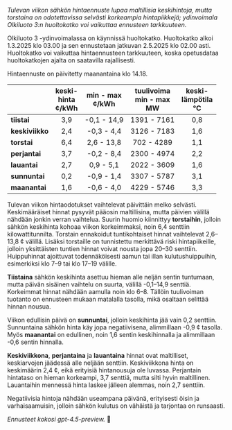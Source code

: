*Tulevan viikon sähkön hintaennuste lupaa maltillisia keskihintoja, mutta torstaina on odotettavissa selvästi korkeampia hintapiikkejä; ydinvoimala Olkiluoto 3:n huoltokatko voi vaikuttaa ennusteen tarkkuuteen.*

Olkiluoto 3 -ydinvoimalassa on käynnissä huoltokatko. Huoltokatko alkoi 1.3.2025 klo 03.00 ja sen ennustetaan jatkuvan 2.5.2025 klo 02.00 asti. Huoltokatko voi vaikuttaa hintaennusteen tarkkuuteen, koska opetusdataa huoltokatkojen ajalta on saatavilla rajallisesti.

Hintaennuste on päivitetty maanantaina klo 14.18.

|            | keski-<br>hinta<br>¢/kWh | min - max<br>¢/kWh | tuulivoima<br>min - max<br>MW | keski-<br>lämpötila<br>°C |
|:-----------|:------------------------:|:------------------:|:----------------------------:|:-------------------------:|
| **tiistai**     |           3,9            |    -0,1 - 14,9     |         1391 - 7161          |            0,8            |
| **keskiviikko** |           2,4            |    -0,3 - 4,4      |         3126 - 7183          |            1,6            |
| **torstai**     |           6,4            |    2,6 - 13,8      |          702 - 4289          |            1,1            |
| **perjantai**   |           3,7            |    -0,2 - 8,4      |         2300 - 4974          |            2,2            |
| **lauantai**    |           2,7            |     0,9 - 5,1      |         2022 - 3609          |            1,6            |
| **sunnuntai**   |           0,2            |    -0,9 - 1,4      |         3307 - 5787          |            3,1            |
| **maanantai**   |           1,6            |    -0,6 - 4,0      |         4229 - 5746          |            3,3            |

Tulevan viikon hintaodotukset vaihtelevat päivittäin melko selvästi. Keskimääräiset hinnat pysyvät pääosin maltillisina, mutta päivien välillä nähdään jonkin verran vaihtelua. Suurin huomio kiinnittyy **torstaihin**, jolloin sähkön keskihinta kohoaa viikon korkeimmaksi, noin 6,4 senttiin kilowattitunnilta. Torstain ennakoidut tuntikohtaiset hinnat vaihtelevat 2,6–13,8 ¢ välillä. Lisäksi torstaille on tunnistettu merkittävä riski hintapiikeille, jolloin yksittäisten tuntien hinnat voivat nousta jopa 20–30 senttiin. Huippuhinnat ajoittuvat todennäköisesti aamun tai illan kulutushuippuihin, esimerkiksi klo 7–9 tai klo 17–19 välille.

**Tiistaina** sähkön keskihinta asettuu hieman alle neljän sentin tuntumaan, mutta päivän sisäinen vaihtelu on suurta, välillä -0,1–14,9 senttiä. Korkeimmat hinnat nähdään aamulla noin klo 6–8. Tällöin tuulivoiman tuotanto on ennusteen mukaan matalalla tasolla, mikä osaltaan selittää hinnan nousua.

Viikon edullisin päivä on **sunnuntai**, jolloin keskihinta jää vain 0,2 senttiin. Sunnuntaina sähkön hinta käy jopa negatiivisena, alimmillaan -0,9 ¢ tasolla. Myös **maanantai** on edullinen, noin 1,6 sentin keskihinnalla ja alimmillaan -0,6 sentin hinnalla.

**Keskiviikkona**, **perjantaina** ja **lauantaina** hinnat ovat maltilliset, keskiarvojen jäädessä alle neljään senttiin. Keskiviikkona hinta on keskimäärin 2,4 ¢, eikä erityisiä hintanousuja ole luvassa. Perjantain hintataso on hieman korkeampi, 3,7 senttiä, mutta silti hyvin maltillinen. Lauantaihin mennessä hinta laskee jälleen alemmas, noin 2,7 senttiin.

Negatiivisia hintoja nähdään useampana päivänä, erityisesti öisin ja varhaisaamuisin, jolloin sähkön kulutus on vähäistä ja tarjontaa on runsaasti.

*Ennusteet kokosi gpt-4.5-preview.* 🔌
